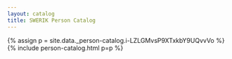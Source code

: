 ```yaml
---
layout: catalog
title: SWERIK Person Catalog
---
```

{% assign p = site.data._person-catalog.i-LZLGMvsP9XTxkbY9UQvvVo %}
{% include person-catalog.html p=p %}

